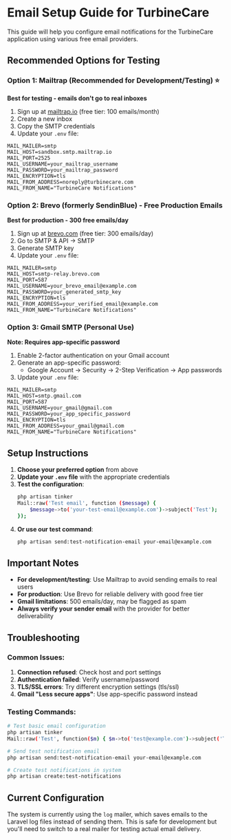 # Email Setup Guide for TurbineCare

This guide will help you configure email notifications for the TurbineCare application using various free email providers.

## Recommended Options for Testing

### Option 1: Mailtrap (Recommended for Development/Testing) ⭐
**Best for testing - emails don't go to real inboxes**

1. Sign up at [mailtrap.io](https://mailtrap.io) (free tier: 100 emails/month)
2. Create a new inbox
3. Copy the SMTP credentials
4. Update your `.env` file:

```env
MAIL_MAILER=smtp
MAIL_HOST=sandbox.smtp.mailtrap.io
MAIL_PORT=2525
MAIL_USERNAME=your_mailtrap_username
MAIL_PASSWORD=your_mailtrap_password
MAIL_ENCRYPTION=tls
MAIL_FROM_ADDRESS=noreply@turbinecare.com
MAIL_FROM_NAME="TurbineCare Notifications"
```

### Option 2: Brevo (formerly SendinBlue) - Free Production Emails
**Best for production - 300 free emails/day**

1. Sign up at [brevo.com](https://www.brevo.com) (free tier: 300 emails/day)
2. Go to SMTP & API → SMTP
3. Generate SMTP key
4. Update your `.env` file:

```env
MAIL_MAILER=smtp
MAIL_HOST=smtp-relay.brevo.com
MAIL_PORT=587
MAIL_USERNAME=your_brevo_email@example.com
MAIL_PASSWORD=your_generated_smtp_key
MAIL_ENCRYPTION=tls
MAIL_FROM_ADDRESS=your_verified_email@example.com
MAIL_FROM_NAME="TurbineCare Notifications"
```

### Option 3: Gmail SMTP (Personal Use)
**Note: Requires app-specific password**

1. Enable 2-factor authentication on your Gmail account
2. Generate an app-specific password:
   - Google Account → Security → 2-Step Verification → App passwords
3. Update your `.env` file:

```env
MAIL_MAILER=smtp
MAIL_HOST=smtp.gmail.com
MAIL_PORT=587
MAIL_USERNAME=your_gmail@gmail.com
MAIL_PASSWORD=your_app_specific_password
MAIL_ENCRYPTION=tls
MAIL_FROM_ADDRESS=your_gmail@gmail.com
MAIL_FROM_NAME="TurbineCare Notifications"
```

## Setup Instructions

1. **Choose your preferred option** from above
2. **Update your `.env` file** with the appropriate credentials
3. **Test the configuration**:
   ```bash
   php artisan tinker
   Mail::raw('Test email', function ($message) {
       $message->to('your-test-email@example.com')->subject('Test');
   });
   ```
4. **Or use our test command**:
   ```bash
   php artisan send:test-notification-email your-email@example.com
   ```

## Important Notes

- **For development/testing**: Use Mailtrap to avoid sending emails to real users
- **For production**: Use Brevo for reliable delivery with good free tier
- **Gmail limitations**: 500 emails/day, may be flagged as spam
- **Always verify your sender email** with the provider for better deliverability

## Troubleshooting

### Common Issues:
1. **Connection refused**: Check host and port settings
2. **Authentication failed**: Verify username/password
3. **TLS/SSL errors**: Try different encryption settings (tls/ssl)
4. **Gmail "Less secure apps"**: Use app-specific password instead

### Testing Commands:
```bash
# Test basic email configuration
php artisan tinker
Mail::raw('Test', function($m) { $m->to('test@example.com')->subject('Test'); });

# Send test notification email
php artisan send:test-notification-email your-email@example.com

# Create test notifications in system
php artisan create:test-notifications
```

## Current Configuration

The system is currently using the `log` mailer, which saves emails to the Laravel log files instead of sending them. This is safe for development but you'll need to switch to a real mailer for testing actual email delivery. 